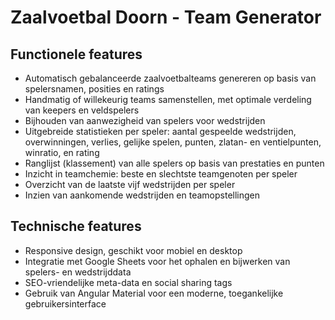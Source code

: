 # Zaalvoetbal Doorn - Team Generator

## Functionele features

- Automatisch gebalanceerde zaalvoetbalteams genereren op basis van spelersnamen, posities en ratings
- Handmatig of willekeurig teams samenstellen, met optimale verdeling van keepers en veldspelers
- Bijhouden van aanwezigheid van spelers voor wedstrijden
- Uitgebreide statistieken per speler: aantal gespeelde wedstrijden, overwinningen, verlies, gelijke spelen, punten, zlatan- en ventielpunten, winratio, en rating
- Ranglijst (klassement) van alle spelers op basis van prestaties en punten
- Inzicht in teamchemie: beste en slechtste teamgenoten per speler
- Overzicht van de laatste vijf wedstrijden per speler
- Inzien van aankomende wedstrijden en teamopstellingen

## Technische features

- Responsive design, geschikt voor mobiel en desktop
- Integratie met Google Sheets voor het ophalen en bijwerken van spelers- en wedstrijddata
- SEO-vriendelijke meta-data en social sharing tags
- Gebruik van Angular Material voor een moderne, toegankelijke gebruikersinterface